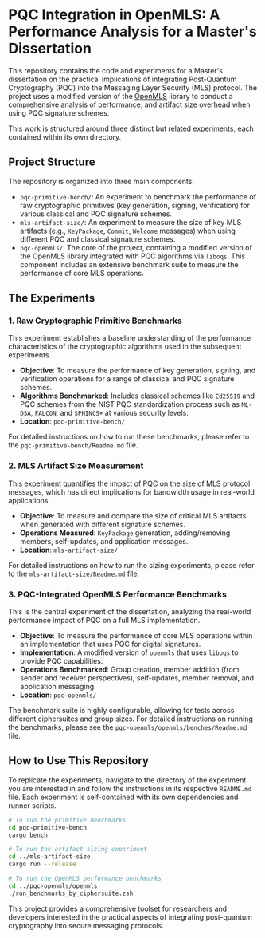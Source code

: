 # PQC Integration in OpenMLS: A Performance Analysis for a Master's Dissertation

This repository contains the code and experiments for a Master's dissertation on the practical implications of integrating Post-Quantum Cryptography (PQC) into the Messaging Layer Security (MLS) protocol. The project uses a modified version of the [OpenMLS](https://github.com/openmls/openmls) library to conduct a comprehensive analysis of performance, and artifact size overhead when using PQC signature schemes.

This work is structured around three distinct but related experiments, each contained within its own directory.

## Project Structure

The repository is organized into three main components:

-   `pqc-primitive-bench/`: An experiment to benchmark the performance of raw cryptographic primitives (key generation, signing, verification) for various classical and PQC signature schemes.
-   `mls-artifact-size/`: An experiment to measure the size of key MLS artifacts (e.g., `KeyPackage`, `Commit`, `Welcome` messages) when using different PQC and classical signature schemes.
-   `pqc-openmls/`: The core of the project, containing a modified version of the OpenMLS library integrated with PQC algorithms via `liboqs`. This component includes an extensive benchmark suite to measure the performance of core MLS operations.

## The Experiments

### 1. Raw Cryptographic Primitive Benchmarks

This experiment establishes a baseline understanding of the performance characteristics of the cryptographic algorithms used in the subsequent experiments.

-   **Objective**: To measure the performance of key generation, signing, and verification operations for a range of classical and PQC signature schemes.
-   **Algorithms Benchmarked**: Includes classical schemes like `Ed25519` and PQC schemes from the NIST PQC standardization process such as `ML-DSA`, `FALCON`, and `SPHINCS+` at various security levels.
-   **Location**: `pqc-primitive-bench/`

For detailed instructions on how to run these benchmarks, please refer to the `pqc-primitive-bench/Readme.md` file.

### 2. MLS Artifact Size Measurement

This experiment quantifies the impact of PQC on the size of MLS protocol messages, which has direct implications for bandwidth usage in real-world applications.

-   **Objective**: To measure and compare the size of critical MLS artifacts when generated with different signature schemes.
-   **Operations Measured**: `KeyPackage` generation, adding/removing members, self-updates, and application messages.
-   **Location**: `mls-artifact-size/`

For detailed instructions on how to run the sizing experiments, please refer to the `mls-artifact-size/Readme.md` file.

### 3. PQC-Integrated OpenMLS Performance Benchmarks

This is the central experiment of the dissertation, analyzing the real-world performance impact of PQC on a full MLS implementation.

-   **Objective**: To measure the performance of core MLS operations within an implementation that uses PQC for digital signatures.
-   **Implementation**: A modified version of `openmls` that uses `liboqs` to provide PQC capabilities.
-   **Operations Benchmarked**: Group creation, member addition (from sender and receiver perspectives), self-updates, member removal, and application messaging.
-   **Location**: `pqc-openmls/`

The benchmark suite is highly configurable, allowing for tests across different ciphersuites and group sizes. For detailed instructions on running the benchmarks, please see the `pqc-openmls/openmls/benches/Readme.md` file.

## How to Use This Repository

To replicate the experiments, navigate to the directory of the experiment you are interested in and follow the instructions in its respective `README.md` file. Each experiment is self-contained with its own dependencies and runner scripts.

```sh
# To run the primitive benchmarks
cd pqc-primitive-bench
cargo bench

# To run the artifact sizing experiment
cd ../mls-artifact-size
cargo run --release

# To run the OpenMLS performance benchmarks
cd ../pqc-openmls/openmls
./run_benchmarks_by_ciphersuite.zsh
```

This project provides a comprehensive toolset for researchers and developers interested in the practical aspects of integrating post-quantum cryptography into secure messaging protocols.
